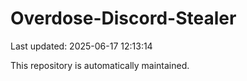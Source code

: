 # Overdose-Discord-Stealer

Last updated: 2025-06-17 12:13:14

This repository is automatically maintained.
